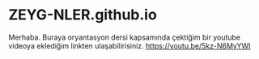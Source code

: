 # ZEYG-NLER.github.io
Merhaba. Buraya oryantasyon dersi kapsamında çektiğim bir youtube videoya eklediğim linkten ulaşabilirisiniz.
https://youtu.be/5kz-N6MyYWI
